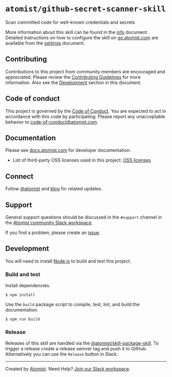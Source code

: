 # `atomist/github-secret-scanner-skill`

<!---atomist-skill-description:start--->

Scan committed code for well-known credentials and secrets

<!---atomist-skill-description:end--->

More information about this skill can be found in the [info][info] document.
Detailed instructions on how to configure the skill on [go.atomist.com][catalog]
are available from the [settings][settings] document.

[info]: INFO.md "Information about this skill"
[settings]: SETTINGS.md "How to configure this skill"
[catalog]: https://go.atomist.com "Atomist Catalog"

## Contributing

Contributions to this project from community members are encouraged and
appreciated. Please review the [Contributing Guidelines](CONTRIBUTING.md) for
more information. Also see the [Development](#development) section in this
document.

## Code of conduct

This project is governed by the [Code of Conduct](CODE_OF_CONDUCT.md). You are
expected to act in accordance with this code by participating. Please report any
unacceptable behavior to code-of-conduct@atomist.com.

## Documentation

Please see [docs.atomist.com][atomist-doc] for developer documentation.

-   List of third-party OSS licenses used in this project: [OSS
    licenses][licenses]

[atomist-doc]: https://docs.atomist.com "Atomist Documentation"
[licenses]: legal/THIRD_PARTY.md "Third-Party Licenses"

## Connect

Follow [@atomist][atomist-twitter] and [blog][atomist-blog] for related updates.

[atomist-twitter]: https://twitter.com/atomist "Atomist on Twitter"
[atomist-blog]: https://blog.atomist.com/ "The Official Atomist Blog"

## Support

General support questions should be discussed in the `#support` channel in the
[Atomist community Slack workspace][slack].

If you find a problem, please create an [issue][].

[issue]: ../../issues/new "GitHub Issues"

## Development

You will need to install [Node.js][node] to build and test this project.

[node]: https://nodejs.org/ "Node.js"

### Build and test

Install dependencies.

```
$ npm install
```

Use the `build` package script to compile, test, lint, and build the
documentation.

```
$ npm run build
```

### Release

Releases of this skill are handled via the
[@atomist/skill-package-skill][package-skill]. To trigger a release create a
release semver tag and push it to GitHub. Alternatively you can use the
`Release` button in Slack.

[package-skill]:
    https://go.atomist.com/catalog/skills/atomist/skill-package-skill?stability=unstable
    "Package Skill"

---

Created by [Atomist][atomist]. Need Help? [Join our Slack workspace][slack].

[atomist]: https://atomist.com/ "Atomist"
[slack]: https://join.atomist.com/ "Atomist Community Slack"
